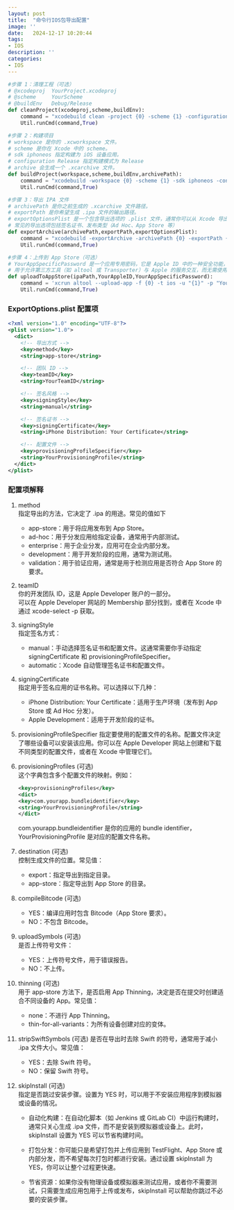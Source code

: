 ```yaml
---
layout: post
title:  "命令行IOS包导出配置"
image: ''
date:   2024-12-17 10:20:44
tags:
- IOS
description: ''
categories: 
- IOS
---
```

```python
#步骤 1：清理工程（可选）
# @xcodeproj  YourProject.xcodeproj
# @scheme     YourScheme
# @buildEnv   Debug/Release
def cleanProject(xcodeproj,scheme,buildEnv):
    command = "xcodebuild clean -project {0} -scheme {1} -configuration {2}".format(xcodeproj,scheme,buildEnv)
    Util.runCmd(command,True)

#步骤 2：构建项目
# workspace 是你的 .xcworkspace 文件。
# scheme 是你在 Xcode 中的 scheme。
# sdk iphoneos 指定构建为 iOS 设备应用。
# configuration Release 指定构建模式为 Release
# archive 会生成一个 .xcarchive 文件。
def buildProject(workspace,scheme,buildEnv,archivePath):
    command = "xcodebuild -workspace {0} -scheme {1} -sdk iphoneos -configuration {2} archive -archivePath {3}".format(workspace,scheme,buildEnv,archivePath)
    Util.runCmd(command,True)

#步骤 3：导出 IPA 文件
# archivePath 是你之前生成的 .xcarchive 文件路径。
# exportPath 是你希望生成 .ipa 文件的输出路径。
# exportOptionsPlist 是一个包含导出选项的 .plist 文件，通常你可以从 Xcode 导出时创建这个文件，或者手动编写。
# 常见的导出选项包括签名证书、发布类型（Ad Hoc、App Store 等）
def exportArchive(archivePath,exportPath,exportOptionsPlist):
    command = "xcodebuild -exportArchive -archivePath {0} -exportPath {1} -exportOptionsPlist {2}".format(archivePath,exportPath,exportOptionsPlist)
    Util.runCmd(command,True)

#步骤 4：上传到 App Store（可选）
# YourAppSpecificPassword 是一个应用专用密码，它是 Apple ID 中的一种安全功能，
# 用于允许第三方工具（如 altool 或 Transporter）与 Apple 的服务交互，而无需使用你的 Apple ID 密码
def uploadToAppStore(ipaPath,YourAppleID,YourAppSpecificPassword):
    command = 'xcrun altool --upload-app -f {0} -t ios -u "{1}" -p "YourAppSpecificPassword"'.format(ipaPath,YourAppleID,YourAppSpecificPassword)
    Util.runCmd(command,True)
```
### ExportOptions.plist 配置项
```xml
<?xml version="1.0" encoding="UTF-8"?>
<plist version="1.0">
  <dict>
    <!-- 导出方式 -->
    <key>method</key>
    <string>app-store</string>

    <!-- 团队 ID -->
    <key>teamID</key>
    <string>YourTeamID</string>

    <!-- 签名风格 -->
    <key>signingStyle</key>
    <string>manual</string>

    <!-- 签名证书 -->
    <key>signingCertificate</key>
    <string>iPhone Distribution: Your Certificate</string>

    <!-- 配置文件 -->
    <key>provisioningProfileSpecifier</key>
    <string>YourProvisioningProfile</string>
  </dict>
</plist>
```
### 配置项解释
1. method  
    指定导出的方法，它决定了 .ipa 的用途。常见的值如下
    * app-store：用于将应用发布到 App Store。
    * ad-hoc：用于分发应用给指定设备，通常用于内部测试。
    * enterprise：用于企业分发，应用可在企业内部分发。
    * development：用于开发阶段的应用，通常为测试用。
    * validation：用于验证应用，通常是用于检测应用是否符合 App Store 的要求。
2. teamID  
    你的开发团队 ID，这是 Apple Developer 账户的一部分。  
    可以在 Apple Developer 网站的 Membership 部分找到，或者在 Xcode 中通过 xcode-select -p 获取。
3. signingStyle  
    指定签名方式：
    * manual：手动选择签名证书和配置文件。这通常需要你手动指定 signingCertificate 和 provisioningProfileSpecifier。
    * automatic：Xcode 自动管理签名证书和配置文件。
4. signingCertificate  
    指定用于签名应用的证书名称。可以选择以下几种：  
    * iPhone Distribution: Your Certificate：适用于生产环境（发布到 App Store 或 Ad Hoc 分发）。
    * Apple Development：适用于开发阶段的证书。
5. provisioningProfileSpecifier
    指定要使用的配置文件的名称。配置文件决定了哪些设备可以安装该应用。你可以在 Apple Developer 网站上创建和下载不同类型的配置文件，或者在 Xcode 中管理它们。
6. provisioningProfiles (可选)  
    这个字典包含多个配置文件的映射。例如：  
    ```xml
    <key>provisioningProfiles</key>
    <dict>
    <key>com.yourapp.bundleidentifier</key>
    <string>YourProvisioningProfile</string>
    </dict>
    ```
    com.yourapp.bundleidentifier 是你的应用的 bundle identifier，YourProvisioningProfile 是对应的配置文件名称。
7. destination (可选)  
    控制生成文件的位置。常见值：
    * export：指定导出到指定目录。
    * app-store：指定导出到 App Store 的目录。
8. compileBitcode (可选)  
    * YES：编译应用时包含 Bitcode（App Store 要求）。
    * NO：不包含 Bitcode。
9. uploadSymbols (可选)  
    是否上传符号文件：  
    * YES：上传符号文件，用于错误报告。
    * NO：不上传。
10. thinning (可选)  
    用于 app-store 方法下，是否启用 App Thinning，决定是否在提交时创建适合不同设备的 App。常见值：
    * none：不进行 App Thinning。
    * thin-for-all-variants：为所有设备创建对应的变体。

11. stripSwiftSymbols (可选)
    是否在导出时去除 Swift 的符号，通常用于减小 .ipa 文件大小。常见值：
    * YES：去除 Swift 符号。
    * NO：保留 Swift 符号。
12. skipInstall (可选)  
    指定是否跳过安装步骤。设置为 YES 时，可以用于不安装应用程序到模拟器或设备的情况。
    * 自动化构建：在自动化脚本（如 Jenkins 或 GitLab CI）中运行构建时，通常只关心生成 .ipa 文件，而不是安装到模拟器或设备上。此时，skipInstall 设置为 YES 可以节省构建时间。

    * 打包分发：你可能只是希望打包并上传应用到 TestFlight、App Store 或内部分发，而不希望每次打包时都进行安装。通过设置 skipInstall 为 YES，你可以让整个过程更快速。

    * 节省资源：如果你没有物理设备或模拟器来测试应用，或者你不需要测试，只需要生成应用包用于上传或发布，skipInstall 可以帮助你跳过不必要的安装步骤。